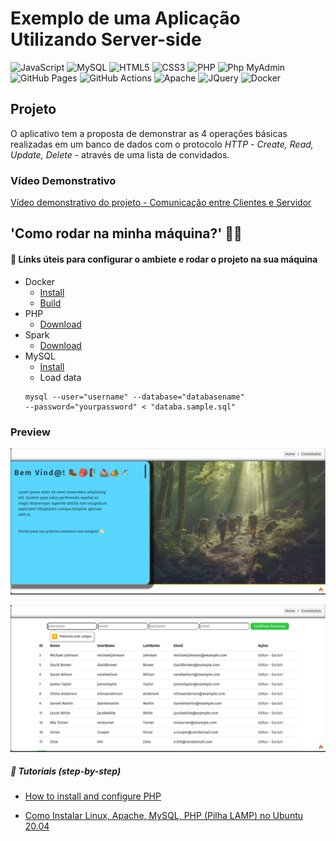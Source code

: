 # Exemplo de uma Aplicação Utilizando Server-side


![JavaScript](https://img.shields.io/badge/-JavaScript-black?style=flat-square&logo=javascript)
![MySQL](https://img.shields.io/badge/-MySQL-4479A1?style=flat-square&logo=mysql&logoColor=white)
![HTML5](https://img.shields.io/badge/-HTML5-E34F26?style=flat-square&logo=html5&logoColor=white)
![CSS3](https://img.shields.io/badge/-CSS3-1572B6?style=flat-square&logo=css3)
![PHP](https://img.shields.io/badge/%20%20PHP%20%20%20-white?style=flat&logo=php&logoColor=white&color=%23777BB4)
![Php MyAdmin](https://img.shields.io/badge/Php_MyAdmin-white?style=flat&logo=phpmyadmin&logoColor=white&color=%23777BB4)
![GitHub Pages](https://img.shields.io/badge/GitHub_Pages-white?style=flat&logo=githubpages&logoColor=white&color=%23222222)
![GitHub Actions](https://img.shields.io/badge/GitHub_Actions-white?style=flat&logo=githubactions&logoColor=white&color=%232088FF)
![Apache](https://img.shields.io/badge/Apache-white?style=flat&logo=apache&logoColor=white&color=%23D22128)
![JQuery](https://img.shields.io/badge/JQuery-white?style=flat&logo=jquery&logoColor=white&color=%230769AD)
![Docker](https://img.shields.io/badge/Docker-white?style=flat&logo=docker&logoColor=white&color=%232496ED)

## Projeto

O aplicativo tem a proposta de demonstrar as 4 operações básicas realizadas em um banco de dados com o protocolo *HTTP* - *Create, Read, Update, Delete* - através de uma lista de convidados.

### Vídeo Demonstrativo

[Vídeo demonstrativo do projeto - Comunicação entre Clientes e Servidor]('https://youtu.be/W1sbaf-9MmQ')

## 'Como rodar na minha máquina?' 👨‍💻

#### 🔗 Links úteis para configurar o ambiete e rodar o projeto na sua máquina

- Docker
    - [Install](https://docs.docker.com/get-docker/)
    - [Build](https://docs.docker.com/build/guide/mounts/)
- PHP
    - [Download](https://www.php.net/downloads.php)
- Spark
    - [Download](https://spark.apache.org/downloads.html)
- MySQL
    - [Install](https://www.mysql.com/downloads/)
    - Load data
    ```
    mysql --user="username" --database="databasename" 
    --password="yourpassword" < "databa.sample.sql"
    ```

### Preview

![Home](https://github.com/flavioepimentel/example-crud-php-fullstack/blob/a8feddf7f24284ef64effa44b57104113de362d5/app/Views/src/Captura%20de%20tela%20de%202023-07-18%2019-41-08.png)


![User](https://github.com/flavioepimentel/example-crud-php-fullstack/blob/a8feddf7f24284ef64effa44b57104113de362d5/app/Views/src/Captura%20de%20tela%20de%202023-07-18%2019-41-34.png)


##### 👣 Tutoriais (step-by-step) 
- [How to install and configure PHP](https://ubuntu.com/server/docs/programming-php#:~:text=How%20to%20install%20and%20configure%20PHP%201%20Prerequisites,Configure%20PHP%20...%205%20Test%20your%20setup%20)

- [Como Instalar Linux, Apache, MySQL, PHP (Pilha LAMP) no Ubuntu 20.04](https://www.digitalocean.com/community/tutorials/how-to-install-linux-apache-mysql-php-lamp-stack-on-ubuntu-20-04-pt)

